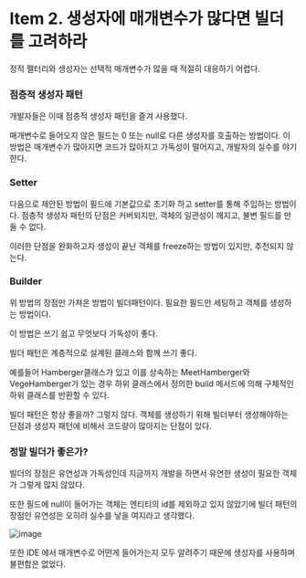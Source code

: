 # Item 2. 생성자에 매개변수가 많다면 빌더를 고려하라

정적 팰터리와 생성자는 선택적 매개변수가 많을 때 적절히 대응하기 어렵다.

### 점층적 생성자 패턴

개발자들은 이때 점층적 생성자 패턴을 즐겨 사용했다.

매개변수로 들어오지 않은 필드는 0 또는 null로 다른 생성자를 호출하는 방법이다. 이 방법은 매개변수가 많아지면 코드가 많아지고 가독성이 떨어지고, 개발자의 실수를 야기한다.

### Setter

다음으로 제안된 방법이 필드에 기본값으로 초기화 하고 setter를 통해 주입하는 방법이다. 점층적 생성자 패턴의 단점은 커버되지만, 객체의 일관성이 깨지고, 불변 필드를 만들 수 없다.

이러한 단점을 완화하고자 생성이 끝난 객체를 freeze하는 방법이 있지만, 추천되지 않는다.

### Builder

위 방법의 장점만 가져온 방법이 빌더패턴이다. 필요한 필드만 세팅하고 객체를 생성하는 방법이다.

이 방법은 쓰기 쉽고 무엇보다 가독성이 좋다. 

빌더 패턴은 계층적으로 설계된 클래스와 함께 쓰기 좋다.

예를들어 Hamberger클래스가 있고 이를 상속하는 MeetHamberger와 VegeHamberger가 있는 경우 하위 클래스에서 정의한 build 메서드에 의해 구체적인 하위 클래스를 반환할 수 있다.

빌더 패턴은 항상 좋을까? 그렇지 않다. 객체를 생성하기 위해 빌더부터 생성해야하는 단점과 생성자 패턴에 비해서 코드량이 많아지는 단점이 있다. 

### 정말 빌더가 좋은가?

빌더의 장점은 유연성과 가독성인데 지금까지 개발을 하면서 유연한 생성이 필요한 객체가 그렇게 많지 않았다.

또한 필드에 null이 들어가는 객체는 엔티티의 id를 제외하고 있지 않았기에 빌더 패턴의 장점인 유연성은 오히려 실수를 낳을 여지라고 생각했다.

![image](https://velog.velcdn.com/images/goseungwon/post/893d0658-b3dd-4809-8c54-0081ee0fc6fa/image.png)

또한 IDE 에서 매개변수로 어떤게 들어가는지 모두 알려주기 때문에 생성자를 사용하며 불편함은 없었다.
